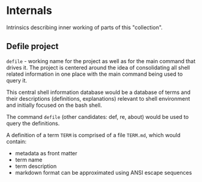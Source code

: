 # Internals

Intrinsics describing inner working of parts of this "collection".


## Defile project

`defile` - working name for the project as well as for the main command that drives it. The project is centered around the idea of consolidating all shell related information in one place with the main command being used to query it.

This central shell information database would be a database of terms and their descriptions (definitions, explanations) relevant to shell environment and initially focused on the bash shell.

The command `defile` (other candidates: def, re, about) would be used to query the definitions.

A definition of a term `TERM` is comprised of a file `TERM.md`, which would contain:
- metadata as front matter
- term name
- term description
- markdown format can be approximated using ANSI escape sequences
